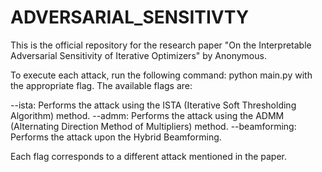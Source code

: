 # ADVERSARIAL_SENSITIVTY

This is the official repository for the research paper "On the Interpretable Adversarial Sensitivity of Iterative Optimizers" by Anonymous.

To execute each attack, run the following command: python main.py with the appropriate flag. The available flags are:

--ista: Performs the attack using the ISTA (Iterative Soft Thresholding Algorithm) method.
--admm: Performs the attack using the ADMM (Alternating Direction Method of Multipliers) method.
--beamforming: Performs the attack upon the Hybrid Beamforming.

Each flag corresponds to a different attack mentioned in the paper.
